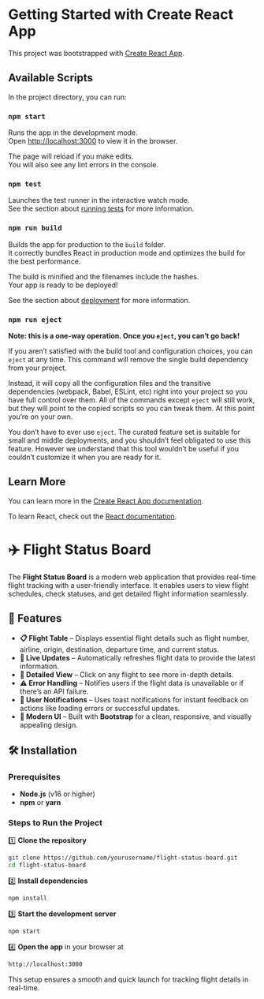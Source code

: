 # Getting Started with Create React App

This project was bootstrapped with [Create React App](https://github.com/facebook/create-react-app).

## Available Scripts

In the project directory, you can run:

### `npm start`

Runs the app in the development mode.\
Open [http://localhost:3000](http://localhost:3000) to view it in the browser.

The page will reload if you make edits.\
You will also see any lint errors in the console.

### `npm test`

Launches the test runner in the interactive watch mode.\
See the section about [running tests](https://facebook.github.io/create-react-app/docs/running-tests) for more information.

### `npm run build`

Builds the app for production to the `build` folder.\
It correctly bundles React in production mode and optimizes the build for the best performance.

The build is minified and the filenames include the hashes.\
Your app is ready to be deployed!

See the section about [deployment](https://facebook.github.io/create-react-app/docs/deployment) for more information.

### `npm run eject`

**Note: this is a one-way operation. Once you `eject`, you can’t go back!**

If you aren’t satisfied with the build tool and configuration choices, you can `eject` at any time. This command will remove the single build dependency from your project.

Instead, it will copy all the configuration files and the transitive dependencies (webpack, Babel, ESLint, etc) right into your project so you have full control over them. All of the commands except `eject` will still work, but they will point to the copied scripts so you can tweak them. At this point you’re on your own.

You don’t have to ever use `eject`. The curated feature set is suitable for small and middle deployments, and you shouldn’t feel obligated to use this feature. However we understand that this tool wouldn’t be useful if you couldn’t customize it when you are ready for it.

## Learn More

You can learn more in the [Create React App documentation](https://facebook.github.io/create-react-app/docs/getting-started).

To learn React, check out the [React documentation](https://reactjs.org/).

# ✈️ Flight Status Board

The **Flight Status Board** is a modern web application that provides real-time flight tracking with a user-friendly interface. It enables users to view flight schedules, check statuses, and get detailed flight information seamlessly.

## 🚀 Features

- **📋 Flight Table** – Displays essential flight details such as flight number, airline, origin, destination, departure time, and current status.  
- **🔄 Live Updates** – Automatically refreshes flight data to provide the latest information.  
- **📌 Detailed View** – Click on any flight to see more in-depth details.  
- **⚠️ Error Handling** – Notifies users if the flight data is unavailable or if there’s an API failure.  
- **🔔 User Notifications** – Uses toast notifications for instant feedback on actions like loading errors or successful updates.  
- **🎨 Modern UI** – Built with **Bootstrap** for a clean, responsive, and visually appealing design.  

## 🛠️ Installation

### **Prerequisites**  
- **Node.js** (v16 or higher)  
- **npm** or **yarn**  

### **Steps to Run the Project**  

1️⃣ **Clone the repository**  
   ```bash
   git clone https://github.com/yourusername/flight-status-board.git
   cd flight-status-board
   ```  
   
2️⃣ **Install dependencies**  
   ```bash
   npm install
   ```  

3️⃣ **Start the development server**  
   ```bash
   npm start
   ```  

4️⃣ **Open the app** in your browser at  
   ```bash
   http://localhost:3000
   ```  

This setup ensures a smooth and quick launch for tracking flight details in real-time.

